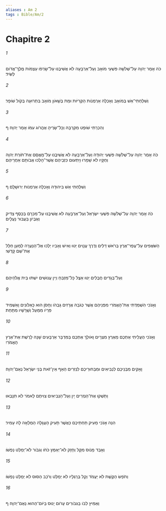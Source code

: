 ```yaml
---
aliases : Am 2
tags : Bible/Am/2
---
```


# Chapitre 2

###### 1
כֹּה אָמַר יְהוָה עַל־שְׁלֹשָׁה פִּשְׁעֵי מֹואָב וְעַל־אַרְבָּעָה לֹא אֲשִׁיבֶנּוּ עַל־שָׂרְפֹו עַצְמֹות מֶלֶךְ־אֱדֹום לַשִּׂיד׃
###### 2
וְשִׁלַּחְתִּי־אֵשׁ בְּמֹואָב וְאָכְלָה אַרְמְנֹות הַקְּרִיֹּות וּמֵת בְּשָׁאֹון מֹואָב בִּתְרוּעָה בְּקֹול שֹׁופָר׃
###### 3
וְהִכְרַתִּי שֹׁופֵט מִקִּרְבָּהּ וְכָל־שָׂרֶיהָ אֶהֱרֹוג עִמֹּו אָמַר יְהוָה׃ ף
###### 4
כֹּה אָמַר יְהוָה עַל־שְׁלֹשָׁה פִּשְׁעֵי יְהוּדָה וְעַל־אַרְבָּעָה לֹא אֲשִׁיבֶנּוּ עַל־מָאֳסָם אֶת־תֹּורַת יְהוָה וְחֻקָּיו לֹא שָׁמָרוּ וַיַּתְעוּם כִּזְבֵיהֶם אֲשֶׁר־הָלְכוּ אֲבֹותָם אַחֲרֵיהֶם׃
###### 5
וְשִׁלַּחְתִּי אֵשׁ בִּיהוּדָה וְאָכְלָה אַרְמְנֹות יְרוּשָׁלִָם׃ ף
###### 6
כֹּה אָמַר יְהוָה עַל־שְׁלֹשָׁה פִּשְׁעֵי יִשְׂרָאֵל וְעַל־אַרְבָּעָה לֹא אֲשִׁיבֶנּוּ עַל־מִכְרָם בַּכֶּסֶף צַדִּיק וְאֶבְיֹון בַּעֲבוּר נַעֲלָיִם׃
###### 7
הַשֹּׁאֲפִים עַל־עֲפַר־אֶרֶץ בְּרֹאשׁ דַּלִּים וְדֶרֶךְ עֲנָוִים יַטּוּ וְאִישׁ וְאָבִיו יֵלְכוּ אֶל־הַנַּעֲרָה לְמַעַן חַלֵּל אֶת־שֵׁם קָדְשִׁי׃
###### 8
וְעַל־בְּגָדִים חֲבֻלִים יַטּוּ אֵצֶל כָּל־מִזְבֵּחַ וְיֵין עֲנוּשִׁים יִשְׁתּוּ בֵּית אֱלֹהֵיהֶם׃
###### 9
וְאָנֹכִי הִשְׁמַדְתִּי אֶת־הָאֱמֹרִי מִפְּנֵיהֶם אֲשֶׁר כְּגֹבַהּ אֲרָזִים גָּבְהֹו וְחָסֹן הוּא כָּאַלֹּונִים וָאַשְׁמִיד פִּרְיֹו מִמַּעַל וְשָׁרָשָׁיו מִתָּחַת׃
###### 10
וְאָנֹכִי הֶעֱלֵיתִי אֶתְכֶם מֵאֶרֶץ מִצְרָיִם וָאֹולֵךְ אֶתְכֶם בַּמִּדְבָּר אַרְבָּעִים שָׁנָה לָרֶשֶׁת אֶת־אֶרֶץ הָאֱמֹרִי׃
###### 11
וָאָקִים מִבְּנֵיכֶם לִנְבִיאִים וּמִבַּחוּרֵיכֶם לִנְזִרִים הַאַף אֵין־זֹאת בְּנֵי יִשְׂרָאֵל נְאֻם־יְהוָה׃
###### 12
וַתַּשְׁקוּ אֶת־הַנְּזִרִים יָיִן וְעַל־הַנְּבִיאִים צִוִּיתֶם לֵאמֹר לֹא תִּנָּבְאוּ׃
###### 13
הִנֵּה אָנֹכִי מֵעִיק תַּחְתֵּיכֶם כַּאֲשֶׁר תָּעִיק הָעֲגָלָה הַמְלֵאָה לָהּ עָמִיר׃
###### 14
וְאָבַד מָנֹוס מִקָּל וְחָזָק לֹא־יְאַמֵּץ כֹּחֹו וְגִבֹּור לֹא־יְמַלֵּט נַפְשֹׁו׃
###### 15
וְתֹפֵשׂ הַקֶּשֶׁת לֹא יַעֲמֹד וְקַל בְּרַגְלָיו לֹא יְמַלֵּט וְרֹכֵב הַסּוּס לֹא יְמַלֵּט נַפְשֹׁו׃
###### 16
וְאַמִּיץ לִבֹּו בַּגִּבֹּורִים עָרֹום יָנוּס בַּיֹּום־הַהוּא נְאֻם־יְהוָה׃ ף
